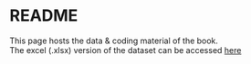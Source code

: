 # README

This page hosts the data & coding material of the book.   
The excel (.xlsx) version of the dataset can be accessed [here](https://drive.google.com/file/d/17wm7QOqy90s7Jy-v1ZEO-iOkZn4mdXP7/view?usp=sharing)     
